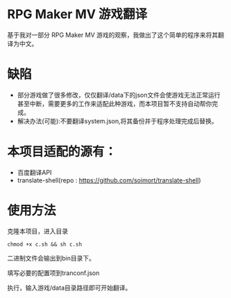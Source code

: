 # RPG Maker MV 游戏翻译

基于我对一部分 RPG Maker MV 游戏的观察，我做出了这个简单的程序来将其翻译为中文。

# 缺陷

- 部分游戏做了很多修改，仅仅翻译/data下的json文件会使游戏无法正常运行甚至中断，需要更多的工作来适配此种游戏，而本项目暂不支持自动帮你完成。
- 解决办法(可能):不要翻译system.json,将其备份并于程序处理完成后替换。

# 本项目适配的源有：

- 百度翻译API
- translate-shell(repo : https://github.com/soimort/translate-shell)


# 使用方法

克隆本项目，进入目录

<code>chmod +x c.sh && sh c.sh</code>

二进制文件会输出到bin目录下。

填写必要的配置项到tranconf.json

执行，输入游戏/data目录路径即可开始翻译。